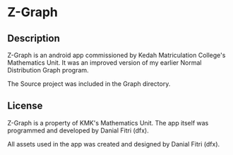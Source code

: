 # Z-Graph

## Description

Z-Graph is an android app commissioned by Kedah Matriculation College's
Mathematics Unit. It was an improved version of my earlier Normal
Distribution Graph program.

The Source project was included in the Graph directory.

## License

Z-Graph is a property of KMK's Mathematics Unit. The app itself
was programmed and developed by Danial Fitri (dfx).

All assets used in the app was created and designed by Danial Fitri
(dfx).
